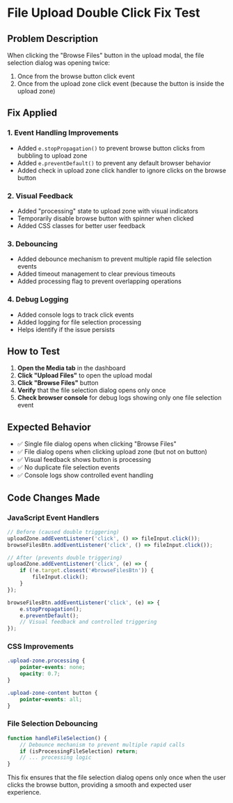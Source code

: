 # File Upload Double Click Fix Test

## Problem Description
When clicking the "Browse Files" button in the upload modal, the file selection dialog was opening twice:
1. Once from the browse button click event
2. Once from the upload zone click event (because the button is inside the upload zone)

## Fix Applied

### 1. Event Handling Improvements
- Added `e.stopPropagation()` to prevent browse button clicks from bubbling to upload zone
- Added `e.preventDefault()` to prevent any default browser behavior
- Added check in upload zone click handler to ignore clicks on the browse button

### 2. Visual Feedback
- Added "processing" state to upload zone with visual indicators
- Temporarily disable browse button with spinner when clicked
- Added CSS classes for better user feedback

### 3. Debouncing
- Added debounce mechanism to prevent multiple rapid file selection events
- Added timeout management to clear previous timeouts
- Added processing flag to prevent overlapping operations

### 4. Debug Logging
- Added console logs to track click events
- Added logging for file selection processing
- Helps identify if the issue persists

## How to Test

1. **Open the Media tab** in the dashboard
2. **Click "Upload Files"** to open the upload modal
3. **Click "Browse Files"** button
4. **Verify** that the file selection dialog opens only once
5. **Check browser console** for debug logs showing only one file selection event

## Expected Behavior
- ✅ Single file dialog opens when clicking "Browse Files"
- ✅ File dialog opens when clicking upload zone (but not on button)
- ✅ Visual feedback shows button is processing
- ✅ No duplicate file selection events
- ✅ Console logs show controlled event handling

## Code Changes Made

### JavaScript Event Handlers
```javascript
// Before (caused double triggering)
uploadZone.addEventListener('click', () => fileInput.click());
browseFilesBtn.addEventListener('click', () => fileInput.click());

// After (prevents double triggering)
uploadZone.addEventListener('click', (e) => {
    if (!e.target.closest('#browseFilesBtn')) {
        fileInput.click();
    }
});

browseFilesBtn.addEventListener('click', (e) => {
    e.stopPropagation();
    e.preventDefault();
    // Visual feedback and controlled triggering
});
```

### CSS Improvements
```css
.upload-zone.processing {
    pointer-events: none;
    opacity: 0.7;
}

.upload-zone-content button {
    pointer-events: all;
}
```

### File Selection Debouncing
```javascript
function handleFileSelection() {
    // Debounce mechanism to prevent multiple rapid calls
    if (isProcessingFileSelection) return;
    // ... processing logic
}
```

This fix ensures that the file selection dialog opens only once when the user clicks the browse button, providing a smooth and expected user experience.